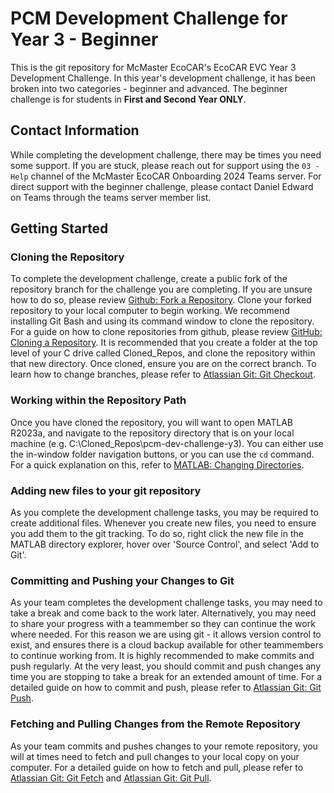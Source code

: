 # PCM Development Challenge for Year 3 - Beginner
This is the git repository for McMaster EcoCAR's EcoCAR EVC Year 3 Development Challenge. In this year's development challenge, it has been broken into two categories - beginner and advanced. The beginner challenge is for students in **First and Second Year ONLY**.
## Contact Information
While completing the development challenge, there may be times you need some support. If you are stuck, please reach out for support using the ```03 - Help``` channel of the McMaster EcoCAR Onboarding 2024 Teams server. For direct support with the beginner challenge, please contact Daniel Edward on Teams through the teams server member list.
## Getting Started
### Cloning the Repository
To complete the development challenge, create a public fork of the repository branch for the challenge you are completing. If you are unsure how to do so, please review [Github: Fork a Repository](https://docs.github.com/en/pull-requests/collaborating-with-pull-requests/working-with-forks/fork-a-repo). Clone your forked repository to your local computer to begin working. We recommend installing Git Bash and using its command window to clone the repository. For a guide on how to clone repositories from github, please review [GitHub: Cloning a Repository](https://docs.github.com/en/repositories/creating-and-managing-repositories/cloning-a-repository). It is recommended that you create a folder at the top level of your C drive called Cloned_Repos, and clone the repository within that new directory. Once cloned, ensure you are on the correct branch. To learn how to change branches, please refer to [Atlassian Git: Git Checkout](https://www.atlassian.com/git/tutorials/using-branches/git-checkout#:~:text=The%20git%20branch%20command%20can,to%20switch%20to%20that%20branch.).
### Working within the Repository Path
Once you have cloned the repository, you will want to open MATLAB R2023a, and navigate to the repository directory that is on your local machine (e.g. C:\Cloned_Repos\pcm-dev-challenge-y3). You can either use the in-window folder navigation buttons, or you can use the ```cd``` command. For a quick explanation on this, refer to [MATLAB: Changing Directories](https://www.mathworks.com/help/matlab/ref/cd.html).
### Adding new files to your git repository
As you complete the development challenge tasks, you may be required to create additional files. Whenever you create new files, you need to ensure you add them to the git tracking. To do so, right click the new file in the MATLAB directory explorer, hover over 'Source Control', and select 'Add to Git'. 
### Committing and Pushing your Changes to Git
As your team completes the development challenge tasks, you may need to take a break and come back to the work later. Alternatively, you may need to share your progress with a teammember so they can continue the work where needed. For this reason we are using git - it allows version control to exist, and ensures there is a cloud backup available for other teammembers to continue working from. It is highly recommended to make commits and push regularly. At the very least, you should commit and push changes any time you are stopping to take a break for an extended amount of time. For a detailed guide on how to commit and push, please refer to [Atlassian Git: Git Push](https://www.atlassian.com/git/tutorials/syncing/git-push).
### Fetching and Pulling Changes from the Remote Repository
As your team commits and pushes changes to your remote repository, you will at times need to fetch and pull changes to your local copy on your computer. For a detailed guide on how to fetch and pull, please refer to [Atlassian Git: Git Fetch](https://www.atlassian.com/git/tutorials/syncing/git-fetch) and [Atlassian Git: Git Pull](https://www.atlassian.com/git/tutorials/syncing/git-pull).